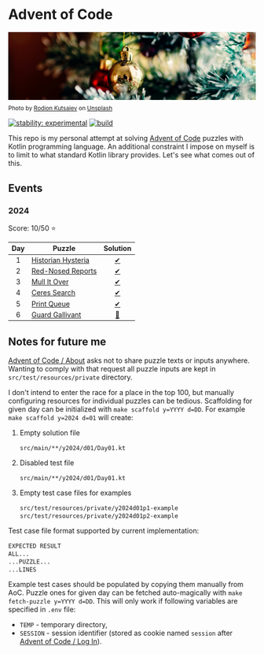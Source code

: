# Advent of Code

[![aoc.jpg](banner.jpg)](https://unsplash.com/photos/ySNkCkdKyTY)  
<sub>Photo by [Rodion Kutsaiev](https://unsplash.com/@frostroomhead) on [Unsplash](https://unsplash.com/)</sub>

[![stability: experimental](https://masterminds.github.io/stability/experimental.svg)](https://masterminds.github.io/stability/experimental.html)
[![build](https://github.com/tinylinden/advent-of-code/actions/workflows/gradle.yml/badge.svg)](https://github.com/tinylinden/advent-of-code/actions/workflows/gradle.yml)

This repo is my personal attempt at solving [Advent of Code](https://adventofcode.com/)
puzzles with Kotlin programming language. An additional constraint
I impose on myself is to limit to what standard Kotlin library
provides. Let's see what comes out of this.

## Events

### 2024

Score: 10/50 ⭐

| Day | Puzzle                                                    |                           Solution                           |
|:---:|-----------------------------------------------------------|:------------------------------------------------------------:|
|  1  | [Historian Hysteria](https://adventofcode.com/2024/day/1) | [✔](./src/main/kotlin/eu/tinylinden/aoc/y2024/d01/Day01.kt)  |
|  2  | [Red-Nosed Reports](https://adventofcode.com/2024/day/2)  | [✔](./src/main/kotlin/eu/tinylinden/aoc/y2024/d02/Day02.kt)  |
|  3  | [Mull It Over](https://adventofcode.com/2024/day/3)       | [✔](./src/main/kotlin/eu/tinylinden/aoc/y2024/d03/Day03.kt)  |
|  4  | [Ceres Search](https://adventofcode.com/2024/day/4)       | [✔](./src/main/kotlin/eu/tinylinden/aoc/y2024/d04/Day04.kt)  |
|  5  | [Print Queue](https://adventofcode.com/2024/day/5)        | [✔](./src/main/kotlin/eu/tinylinden/aoc/y2024/d05/Day05.kt)  |
|  6  | [Guard Gallivant](https://adventofcode.com/2024/day/6)    | [🐌](./src/main/kotlin/eu/tinylinden/aoc/y2024/d06/Day06.kt) |

## Notes for future me

[Advent of Code / About](https://adventofcode.com/about) asks not to share
puzzle texts or inputs anywhere. Wanting to comply with that request
all puzzle inputs are kept in `src/test/resources/private` directory.

I don't intend to enter the race for a place in the top 100, but manually
configuring resources for individual puzzles can be tedious. Scaffolding
for given day can be initialized with `make scaffold y=YYYY d=DD`.
For example `make scaffold y=2024 d=01` will create:

1. Empty solution file
   ```
   src/main/**/y2024/d01/Day01.kt
   ```
2. Disabled test file
   ```
   src/main/**/y2024/d01/Day01.kt
   ```
3. Empty test case files for examples
   ```
   src/test/resources/private/y2024d01p1-example
   src/test/resources/private/y2024d01p2-example
   ```

Test case file format supported by current implementation:

```
EXPECTED RESULT
ALL...
...PUZZLE...
...LINES
```

Example test cases should be populated by copying them manually from
AoC. Puzzle ones for given day can be fetched auto-magically with
`make fetch-puzzle y=YYYY d=DD`. This will only work if following
variables are specified in `.env` file:

- `TEMP` - temporary directory,
- `SESSION` - session identifier (stored as cookie named `session` after
  [Advent of Code / Log In](https://adventofcode.com/auth/login)).

